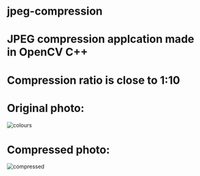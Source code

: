 # jpeg-compression

# JPEG compression applcation made in OpenCV C++
# Compression ratio is close to 1:10
# Original photo:
![colours](https://github.com/Dobnerke1669/jpeg-compression/assets/91784240/37eda1f9-63b3-4d31-8a05-e1e088e25b99)

# Compressed photo:
![compressed](https://github.com/Dobnerke1669/jpeg-compression/assets/91784240/ffdd3548-9564-4b28-b8e0-84b19a79f070)

